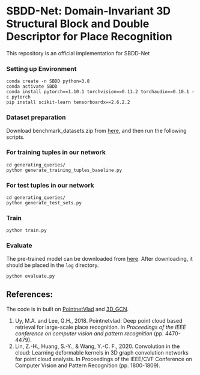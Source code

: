 # SBDD-Net: Domain-Invariant 3D Structural Block and Double Descriptor for Place Recognition

This repository is an official implementation for SBDD-Net

### Setting up Environment
```
conda create -n SBDD python=3.8 
conda activate SBDD 
conda install pytorch==1.10.1 torchvision==0.11.2 torchaudio==0.10.1 -c pytorch
pip install scikit-learn tensorboardx==2.6.2.2
```

### Dataset preparation

Download benchmark_datasets.zip from [here](https://drive.google.com/drive/folders/1Wn1Lvvk0oAkwOUwR0R6apbrekdXAUg7D), and then run the following scripts.


### For training tuples in our network
```
cd generating_queries/
python generate_training_tuples_baseline.py
```
### For test tuples in our network
```
cd generating_queries/
python generate_test_sets.py
```

### Train

```
python train.py 
```

### Evaluate
The pre-trained model can be downloaded from [here](https://drive.google.com/file/d/1jnwPcruX3pS3Fo4IeIi-e-s68sADTufL/view?usp=sharing). After downloading, it should be placed in the `log` directory.
```
python evaluate.py 
```

## References:
The code is in built on [PointnetVlad](https://github.com/mikacuy/pointnetvlad) and [3D_GCN](https://github.com/zhihao-lin/3dgcn).

1. Uy, M.A. and Lee, G.H., 2018. Pointnetvlad: Deep point cloud based retrieval for large-scale place recognition. In *Proceedings of the IEEE conference on computer vision and pattern recognition* (pp. 4470-4479).
2. Lin, Z.-H., Huang, S.-Y., & Wang, Y.-C. F., 2020. Convolution in the cloud: Learning deformable kernels in 3D graph convolution networks for point cloud analysis. In Proceedings of the IEEE/CVF Conference on Computer Vision and Pattern Recognition (pp. 1800-1809).

